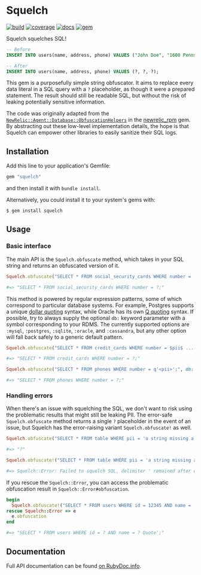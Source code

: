 # Squelch

[![build](https://github.com/ajvondrak/squelch/workflows/build/badge.svg)](https://github.com/ajvondrak/squelch/actions?query=workflow%3Abuild)
[![coverage](https://coveralls.io/repos/github/ajvondrak/squelch/badge.svg?branch=main)](https://coveralls.io/github/ajvondrak/squelch?branch=main)
[![docs](https://inch-ci.org/github/ajvondrak/squelch.svg?branch=main)](https://inch-ci.org/github/ajvondrak/squelch)
[![gem](https://badge.fury.io/rb/squelch.svg)](https://badge.fury.io/rb/squelch)

Squelch squelches SQL!

```sql
-- Before
INSERT INTO users(name, address, phone) VALUES ("John Doe", "1600 Pennsylvania Ave", "867-5309");

-- After
INSERT INTO users(name, address, phone) VALUES (?, ?, ?);
```

This gem is a purposefully simple string obfuscator. It aims to replace every data literal in a SQL query with a `?` placeholder, as though it were a prepared statement. The result should still be readable SQL, but without the risk of leaking potentially sensitive information.

The code was originally adapted from the [`NewRelic::Agent::Database::ObfuscationHelpers`](https://github.com/newrelic/newrelic-ruby-agent/blob/f0290ab6468ad205dd014d63c794883dc47eebe7/lib/new_relic/agent/database/obfuscation_helpers.rb) in the [newrelic\_rpm](https://rubygems.org/gems/newrelic_rpm) gem. By abstracting out these low-level implementation details, the hope is that Squelch can empower other libraries to easily sanitize their SQL logs.

## Installation

Add this line to your application's Gemfile:

```ruby
gem "squelch"
```

and then install it with `bundle install`.

Alternatively, you could install it to your system's gems with:

```console
$ gem install squelch
```

## Usage

### Basic interface

The main API is the `Squelch.obfuscate` method, which takes in your SQL string and returns an obfuscated version of it.

```ruby
Squelch.obfuscate("SELECT * FROM social_security_cards WHERE number = 'pii';")

#=> "SELECT * FROM social_security_cards WHERE number = ?;"
```

This method is powered by regular expression patterns, some of which correspond to particular database systems. For example, Postgres supports a unique [dollar quoting](https://www.postgresql.org/docs/13/sql-syntax-lexical.html#SQL-SYNTAX-DOLLAR-QUOTING) syntax, while Oracle has its own [Q quoting](https://livesql.oracle.com/apex/livesql/file/content_CIREYU9EA54EOKQ7LAMZKRF6P.html) syntax. If possible, try to always supply the optional `db:` keyword parameter with a symbol corresponding to your RDMS. The currently supported options are `:mysql`, `:postgres`, `:sqlite`, `:oracle`, and `:cassandra`, but any other option will fall back safely to a generic default pattern.

```ruby
Squelch.obfuscate("SELECT * FROM credit_cards WHERE number = $pii$ ... $pii$;", db: :postgres)

#=> "SELECT * FROM credit_cards WHERE number = ?;"
```

```ruby
Squelch.obfuscate("SELECT * FROM phones WHERE number = q'<pii>';", db: :oracle)

#=> "SELECT * FROM phones WHERE number = ?;"
```

### Handling errors

When there's an issue with squelching the SQL, we don't want to risk using the problematic results that might still be leaking PII. The error-safe `Squelch.obfuscate` method returns a single `?` placeholder in the event of an issue, but Squelch has the error-raising variant `Squelch.obfuscate!` as well.

```ruby
Squelch.obfuscate("SELECT * FROM table WHERE pii = 'a string missing a closing quote;")

#=> "?"
```

```ruby
Squelch.obfuscate!("SELECT * FROM table WHERE pii = 'a string missing a closing quote;")

#=> Squelch::Error: Failed to squelch SQL, delimiter ' remained after obfuscation
```

If you rescue the `Squelch::Error`, you can access the problematic obfuscation result in `Squelch::Error#obfuscation`.

```ruby
begin
  Squelch.obfuscate!("SELECT * FROM users WHERE id = 12345 AND name = 'Mister Danglin' Quote';")
rescue Squelch::Error => e
  e.obfuscation
end

#=> "SELECT * FROM users WHERE id = ? AND name = ? Quote';"
```

## Documentation

Full API documentation can be found [on RubyDoc.info](https://rubydoc.info/github/ajvondrak/squelch/main).
